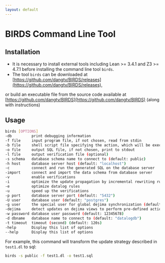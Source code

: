 ```yaml
---
layout: default
---
```


# BIRDS Command Line Tool

## Installation

* It is necessary to install external tools including Lean >= 3.4.1 and Z3 >= 4.7.1 before installing the command line tool `birds`. 
* The tool `birds` can be downloaded at [https://github.com/dangtv/BIRDS/releases](https://github.com/dangtv/BIRDS/releases),
  <!-- * [For Macosx]({{ site.github.mac_exe }}) -->
  <!-- * [For Ubuntu]({{ site.github.ubuntu_exe }}) -->
  <!-- * [Older versions](https://github.com/dangtv/BIRDS/releases) -->
or build an executable file from the source code available at [https://github.com/dangtv/BIRDS](https://github.com/dangtv/BIRDS) (along with instructions)

## Usage

```bash
birds [OPTIONS]
-db         print debugging information
-f file     input program file, if not chosen, read from stdin
-b file     shell script file specifying the action, which will be executed when there is an update on the view, if not chosen, execute nothing
-o file     output SQL file, if not chosen, print to stdout
-l file     output verification file (optional)
-s schema   database schema name to connect to (default: public)
-h host     database server host (default: "localhost")
-c          connect and run the generated SQL on the database server
-import     connect and import the data schema from database server
-v          enable verifications
-i          optimize the update propagation by incremental rewriting rules
-e          optimize datalog rules
-u          speed up the verifications
-p port     database server port (default: "5432")
-U user     database user (default: "postgres")
-g user     the special user for global dejima synchronization (default: "dejima")
-dejima     detect updates on dejima views to perform pre-defined actions in the shell script file
-w password database user password (default: 12345678)
-d dbname   database name to connect to (default: "datalogdb")
-t timeout  timeout (second) (default: 120s)
-help       Display this list of options
--help      Display this list of options
```

For example, this command will transform the update strategy described in `test1.dl` to sql:
```bash
birds -s public -f test1.dl -o test1.sql
```
